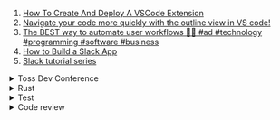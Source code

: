 1. [How To Create And Deploy A VSCode Extension](https://youtu.be/q5V4T3o3CXE)
1. [Navigate your code more quickly with the outline view in VS code!](https://youtube.com/shorts/_5EviVsd0Xo?feature=share)
1. [The BEST way to automate user workflows 👩‍💻 #ad #technology #programming #software #business](https://youtube.com/shorts/zILtO7NHyLk?feature=share)
1. [How to Build a Slack App](https://youtu.be/25ArxpK48tU)
1. [Slack tutorial series](https://youtube.com/playlist?list=PL_dhPga7ruucx-GdEB29TYF_UyNJ5XPfA)

<details>
<summary>Toss Dev Conference</summary>

1. [토스ㅣSLASH 21 - Micro-frontend React, 점진적으로 도입하기](https://youtu.be/DHPeeEvDbdo)
1. [토스ㅣSLASH - 토스뱅크 데이터 설계사상](https://youtu.be/KoLObZ9A3Kc)
1. [토스ㅣSLASH 21 - JavaScript Bundle Diet](https://youtu.be/EP7g5R-7zwM)
1. [토스ㅣSLASH 21 - 토스 서비스를 구성하는 서버 기술](https://youtu.be/YBXFRSAXScs)
1. [토스ㅣSLASH 22 - 토스증권 실시간 시세 적용기](https://youtu.be/WKYE-QtzO6g)
1. [토스ㅣSLASH 22 - 토스에서는 테이블 정보를 어떻게 관리하나요?](https://youtu.be/KUskYwqtPZM)

</details>

<details>
<summary>Rust</summary>

1. [Tauri & ReactJS - Modern Desktop App Tutorial](https://youtube.com/playlist?list=PLmWYh0f8jKSjt9VC5sq2T3mFETasG2p2L)
1. [50 Rust projects](https://youtube.com/playlist?list=PL5dTjWUk_cPYuhHm9_QImW7_u4lr5d6zO)

</details>

<details>
<summary>Test</summary>

1. [생각을 그대로 프로그래밍하는 방법 part 2: PBT, REPL](https://youtu.be/xkRwR0sLwVA)

</details>

<details>
<summary>Code review</summary>

1. [공통시스템개발팀 코드 리뷰 문화 개선 이야기](https://techblog.woowahan.com/7152/)
1. [프로그래머가 알아야 할 97가지](https://thebestprogramming.tistory.com/m/41)

</details>
